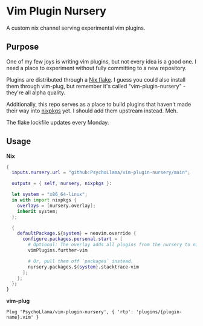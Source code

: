 # Vim Plugin Nursery
A custom nix channel serving experimental vim plugins.

## Purpose
One of my few joys is writing vim plugins, but not every idea is a good one. I need a place to experiment without fully committing to a new repository.

Plugins are distributed through a [Nix flake](https://nixos.wiki/wiki/Flakes). I guess you could also install them through vim-plug, but remember it's called "vim-plugin-nursery" - they're all alpha quality.

Additionally, this repo serves as a place to build plugins that haven't made their way into [nixpkgs](https://github.com/NixOS/nixpkgs) yet. I should add them upstream instead. Meh.

The flake lockfile updates every Monday.

## Usage

**Nix**

```nix
{
  inputs.nursery.url = "github:PsychoLlama/vim-plugin-nursery/main";

  outputs = { self, nursery, nixpkgs }:

  let system = "x86_64-linux";
  in with import nixpkgs {
    overlays = [nursery.overlay];
    inherit system;
  };

  {
    defaultPackage.${system} = neovim.override {
      configure.packages.personal.start = [
        # Optional: The overlay adds all plugins from the nursery to nixpkgs.vimPlugins.
        vimPlugins.further-vim

        # Or, pull them off `packages` instead.
        nursery.packages.${system}.stacktrace-vim
      ];
    };
  };
}
```

**vim-plug**

```vim
Plug 'PsychoLlama/vim-plugin-nursery', { 'rtp': 'plugins/{plugin-name}.vim' }
```
